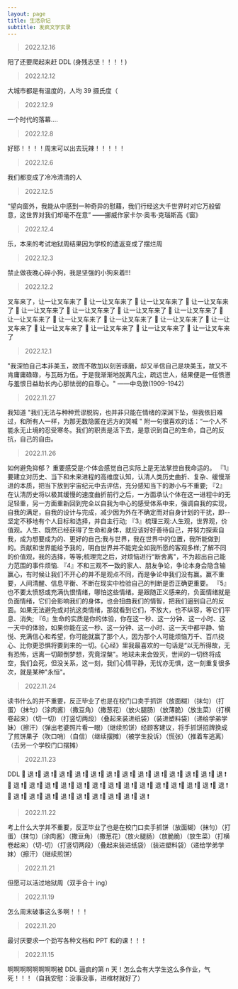 ```yaml
---
layout: page
title: 生活杂记
subtitle: 发疯文学实录
---
```


> 2022.12.16

阳了还要爬起来赶 DDL (身残志坚！！！！)

> 2022.12.12

大城市都是有温度的，人均 39 摄氏度（

> 2022.12.9

一个时代的落幕....

> 2022.12.8

好耶！！！！周末可以出去玩辣！！！！！

> 2022.12.6

我们都变成了冷冷清清的人

> 2022.12.5

“望向窗外，我能从中感到一种奇异的慰藉，我们行经这大千世界时对它万般留意，这世界对我们却毫不在意” ——挪威作家卡尔·奥韦·克瑙斯高《窗》

> 2022.12.4

乐，本来的考试地狱周结果因为学校的遣返变成了摆烂周

> 2022.12.3

禁止做夜晚心碎小狗，我是坚强的小狗来着!!!

> 2022.12.2

叉车来了，让一让叉车来了 🚜 让一让叉车来了 🚜 让一让叉车来了 🚜 让一让叉车来了 🚜 让一让叉车来了 🚜 让一让叉车来了 🚜 让一让叉车来了 🚜 让一让叉车来了 🚜 让一让叉车来了 🚜 让一让叉车来了 🚜 让一让叉车来了 🚜 让一让叉车来了 🚜 让一让叉车来了 🚜 让一让叉车来了 🚜 让一让叉车来了 🚜 让一让叉车来了 🚜 让一让叉车来了

> 2022.12.1

"我深怕自己本非美玉，故而不敢加以刻苦琢磨，却又半信自己是块美玉，故又不肯庸庸碌碌，与瓦砾为伍。于是我渐渐地脱离凡尘，疏远世人，结果便是一任愤懑与羞恨日益助长内心那怯弱的自尊心。"
——中岛敦(1909-1942)

> 2022.11.27

我知道 "我们无法与种种荒谬脱钩，也并非只能在情绪的深渊下坠，但我依旧难过，和所有人一样，为那无数隐匿在远方的哭喊 " 附一句很喜欢的话：“一个人不能永无止境的忍受寒冬。我们的职责是活下去，是意识到自己的生命，自己的反抗，自己的自由。

> 2022.11.26

如何避免抑郁？
重要感受是:个体会感觉自己实际上是无法掌控自我命运的。
『1』要建立对历史、当下和未来进程的高维度认知，认清人类历史曲折、复杂、缓慢渐进的本质，把当下放到宇宙纪元中去评估，充分感知当下的渺小与不重要;
『2』 在认清历史将以极其缓慢的速度曲折前行之后，一方面承认个体在这一进程中的无足轻重，另一方面重新回到完全以自我为中心的感受体系中来，强调自我的实现，自我的满足，自我的设计与完成，减少因为外在不确定而对自身计划的干扰，即--坚定不移地有个人目标和选择，并自主行动;
『3』梳理三观:人生观，世界观，价值观。人生、既然已经获得了生命和身体，就应该好好善待自己，并努力探索自我，成为想要成为的、更好的自己;我与世界，我在世界中的位置，我所能做到的。贡献和世界能给予我的，明白世界并不能完全如我所愿的客观多样;了解不同的价值观，我的选择，等等;梳理完之后，对烦恼进行“断舍离"，不为超出自己能力范围的事件烦恼.
『4』不和三观不一致的家人、朋友争论，争论本身会隐含输赢心，有时候让我们不开心的并不是观点不同，而是争论中我们没有赢。赢不重要，人间清醒、信息平衡、不断在现实中检验自己的判断是否正确更重要。
『5』也不要太愤怒或充满仇恨情绪，哪怕这些情绪。是跟随正义感来的，负面情绪就是负面情绪，它们会影响我们的身体，也会扭曲我们的情智，把我们逼到自己的反面。如果无法避免或对抗这类情绪，那就看到它们，不放大，也不纵容，等它们平息、消失;
『6』生命的实质是你的体验，你在这一秒、这一分钟、这一小时、这一天中的体验，如果你能在这一秒、这一分钟、这一小时、这一天中都平静、愉悦、充满信心和希望，你可能就赢了那个人，因为那个人可能烦恼万千、百爪挠心、比你更恐惧将要到来的一切。《心经》里我最喜欢的一句话是“以无所得故，无有恐怖，远离一切颠倒梦想，究竟涅槃"。地球未来会毁灭，世间的一切终将成空，我们会死，但没关系，这一刻，我们心情平静，无忧亦无惧，这一刻重复很多次，就是某种"永恒"。

> 2022.11.24

读书什么的并不重要，反正毕业了也是在校门口卖手抓饼（放面糊）（抹匀）（打蛋）（抹匀）（涂肉酱）（撒豆角）（撒葱花）（放火腿肠）（放薄脆）（放生菜）（打横卷起来）（切一切）（打竖切两段）（叠起来装进纸袋）（装进塑料袋）（递给学弟学妹）（擦汗）（弹出老婆照片看一眼）（继续煎饼）经顾客建议，将手抓饼招牌换成了煎饼果子（吹口哨）（自信）（继续摆摊）（被学生投诉）（慌张）（推着车逃离）（去另一个学校门口摆摊）

> 2022.11.23

DDL 🤺 退 ❗️🤺 退 ❗️🤺 退 ❗️🤺 退 ❗️🤺 退 ❗️🤺 退 ❗️🤺 退 ❗️🤺 退 ❗️🤺 退 ❗️🤺 退 ❗️🤺 退 ❗️🤺 退 ❗️🤺 退 ❗️🤺 退 ❗️🤺 退 ❗️🤺 退 ❗️🤺 退 ❗️🤺 退 ❗️🤺 退 ❗️🤺 退 ❗️🤺 退 ❗️🤺 退 ❗️🤺 退 ❗️🤺 退 ❗️🤺 退 ❗️🤺 退 ❗️🤺 退 ❗️🤺 退 ❗️🤺 退 ❗️🤺 退 ❗️🤺 退 ❗️🤺 退 ❗️🤺 退 ❗️🤺 退 ❗️🤺 退 ❗️🤺 退 ❗️

> 2022.11.22

考上什么大学并不重要，反正毕业了也是在校门口卖手抓饼（放面糊）（抹匀）（打蛋）（抹匀）(涂肉酱）（撒豆角）（撒葱花）（放火腿肠）（放脆脆）（放生菜）（打横卷起来）（切-切）（打竖切两段）（叠起来装进纸袋）（装进塑料袋）（递给学弟学妹）（擦汗）（继续煎饼）

> 2022.11.21

但愿可以活过地狱周（双手合十 ing）

> 2022.11.19

怎么周末破事这么多啊！！！

> 2022.11.20

最讨厌要求一个劲写各种文档和 PPT 和的课！！！

> 2022.11.15

啊啊啊啊啊啊啊啊被 DDL 逼疯的第 n 天！怎么会有大学生这么多作业，气死！！！（自我安慰：没事没事，进棺材就好了）
